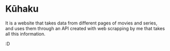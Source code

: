 # Kūhaku
It is a website that takes data from different pages of movies and series, and uses them through an API created with web scrapping by me that takes all this information.

:D
